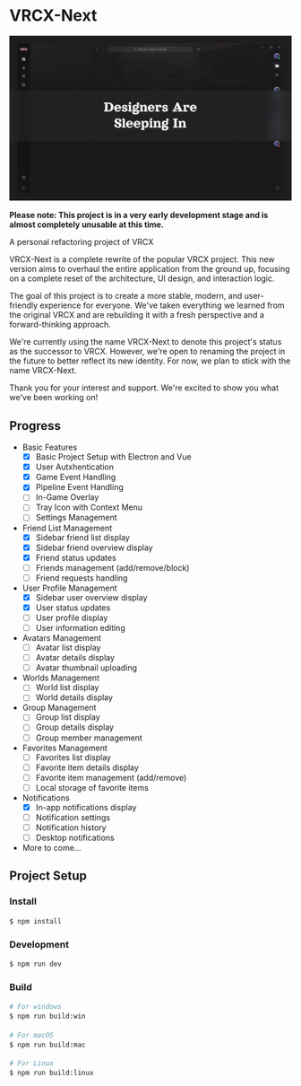 # VRCX-Next

![design-preview](./docs/design-preview.png)

**Please note: This project is in a very early development stage and is almost completely unusable at this time.**

A personal refactoring project of VRCX

VRCX-Next is a complete rewrite of the popular VRCX project. This new version aims to overhaul the entire application from the ground up, focusing on a complete reset of the architecture, UI design, and interaction logic.

The goal of this project is to create a more stable, modern, and user-friendly experience for everyone. We've taken everything we learned from the original VRCX and are rebuilding it with a fresh perspective and a forward-thinking approach.

We're currently using the name VRCX-Next to denote this project's status as the successor to VRCX. However, we're open to renaming the project in the future to better reflect its new identity. For now, we plan to stick with the name VRCX-Next.

Thank you for your interest and support. We're excited to show you what we've been working on!

## Progress

- Basic Features
  - [x] Basic Project Setup with Electron and Vue
  - [x] User Autxhentication
  - [x] Game Event Handling
  - [x] Pipeline Event Handling
  - [ ] In-Game Overlay
  - [ ] Tray Icon with Context Menu
  - [ ] Settings Management
- Friend List Management
  - [x] Sidebar friend list display
  - [x] Sidebar friend overview display
  - [x] Friend status updates
  - [ ] Friends management (add/remove/block)
  - [ ] Friend requests handling
- User Profile Management
  - [x] Sidebar user overview display
  - [x] User status updates
  - [ ] User profile display
  - [ ] User information editing
- Avatars Management
  - [ ] Avatar list display
  - [ ] Avatar details display
  - [ ] Avatar thumbnail uploading
- Worlds Management
  - [ ] World list display
  - [ ] World details display
- Group Management
  - [ ] Group list display
  - [ ] Group details display
  - [ ] Group member management
- Favorites Management
  - [ ] Favorites list display
  - [ ] Favorite item details display
  - [ ] Favorite item management (add/remove)
  - [ ] Local storage of favorite items
- Notifications
  - [x] In-app notifications display
  - [ ] Notification settings
  - [ ] Notification history
  - [ ] Desktop notifications
- More to come...

####

## Project Setup

### Install

```bash
$ npm install
```

### Development

```bash
$ npm run dev
```

### Build

```bash
# For windows
$ npm run build:win

# For macOS
$ npm run build:mac

# For Linux
$ npm run build:linux
```
